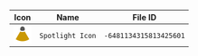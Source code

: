 | Icon | Name | File ID |
| ---  | ---  | ---     |
| ![](Spotlight%20Icon.png) | `Spotlight Icon` | `-6481134315813425601` |
